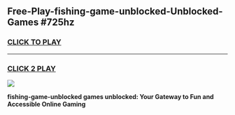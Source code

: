 
## Free-Play-fishing-game-unblocked-Unblocked-Games #725hz
<h3>
<a href="https://news.freeplayer.one?title=fishing-game-unblocked&ref=8M">CLICK TO PLAY</a></h3>
<hr>

<h3>
<a href="https://news.freeplayer.one?title=fishing-game-unblocked&ref=8M">CLICK 2 PLAY</a>
  
</h3>

<a href="https://news.freeplayer.one?title=fishing-game-unblocked&ref=8M"><img src="https://clearcache.store/games.png"></a>


**fishing-game-unblocked games unblocked: Your Gateway to Fun and Accessible Online Gaming**
